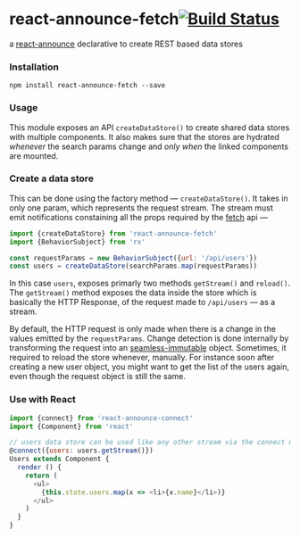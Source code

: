 # react-announce-fetch[![Build Status](https://travis-ci.org/tusharmath/react-announce-fetch.svg?branch=master)](https://travis-ci.org/tusharmath/react-announce-fetch)
a [react-announce](https://github.com/tusharmath/react-announce) declarative to create REST based data stores

### Installation
```
npm install react-announce-fetch --save
```

### Usage
This module exposes an API `createDataStore()` to create shared data stores with multiple components. It also makes sure that the stores are hydrated *whenever* the search params change and *only when* the linked components are mounted.

### Create a data store
This can be done using the factory method — `createDataStore()`. It takes in only one param, which represents the request stream. The stream must emit notifications constaining all the props required by the [fetch](https://github.com/github/fetch) api —

```javascript
import {createDataStore} from 'react-announce-fetch'
import {BehaviorSubject} from 'rx'

const requestParams = new BehaviorSubject({url: '/api/users'})
const users = createDataStore(searchParams.map(requestParams))
```


In this case `users`, exposes primarly two methods `getStream()` and `reload()`. The `getStream()` method exposes the data inside the store which is basically the HTTP Response, of the request made to `/api/users` — as a stream.

By default, the HTTP request is only made when there is a change in the values emitted by the `requestParams`. Change detection is done internally by transforming the request into an  [seamless-immutable](https://github.com/rtfeldman/seamless-immutable) object. Sometimes, it required to reload the store whenever, manually. For instance soon after creating a new user object, you might want to get the list of the users again, even though the request object is still the same.

### Use with React

```javascript
import {connect} from 'react-announce-connect'
import {Component} from 'react'

// users data store can be used like any other stream via the connect module
@connect({users: users.getStream()})
Users extends Component {
  render () {
    return (
      <ul>
        {this.state.users.map(x => <li>{x.name}</li>)}
      </ul>
    )    
  }
}

```
